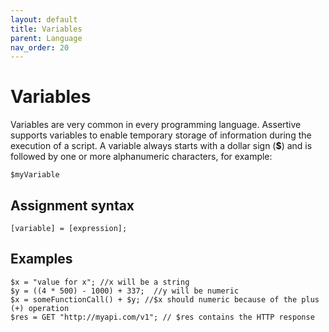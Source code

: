 ```yaml
---
layout: default
title: Variables
parent: Language
nav_order: 20
---
```


# Variables
Variables are very common in every programming language. Assertive supports variables to enable temporary storage of information during the execution of a script. 
A variable always starts with a dollar sign (**$**) and is followed by one or more alphanumeric characters, for example: 

```assertive
$myVariable
```


## Assignment syntax
```assertive
[variable] = [expression];
```

## Examples

```assertive
$x = "value for x"; //x will be a string
$y = ((4 * 500) - 1000) + 337;  //y will be numeric
$x = someFunctionCall() + $y; //$x should numeric because of the plus (+) operation
$res = GET "http://myapi.com/v1"; // $res contains the HTTP response 
```
